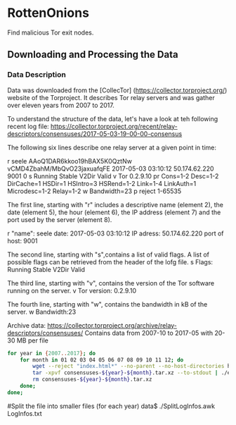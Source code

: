 # RottenOnions
Find malicious Tor exit nodes.


## Downloading and Processing the Data
### Data Description
Data was downloaded from the [CollecTor] (https://collector.torproject.org/) website of the Torproject.
It describes Tor relay servers and was gather over eleven years from 2007 to 2017. 

To understand the structure of the data, let's have a look at teh following recent log file:
https://collector.torproject.org/recent/relay-descriptors/consensuses/2017-05-03-19-00-00-consensus


The following six lines describe one relay server at a given point in time:

r seele AAoQ1DAR6kkoo19hBAX5K0QztNw vCMD4ZbahM/MbQvO23jaxuafqFE 2017-05-03 03:10:12 50.174.62.220 9001 0
s Running Stable V2Dir Valid
v Tor 0.2.9.10
pr Cons=1-2 Desc=1-2 DirCache=1 HSDir=1 HSIntro=3 HSRend=1-2 Link=1-4 LinkAuth=1 Microdesc=1-2 Relay=1-2
w Bandwidth=23
p reject 1-65535

The first line, starting with "r" includes a descriptive name (element 2), the date (element 5), the hour (element 6), the IP  address (element 7) and the port used by the server (element 8).

r 
"name": seele
date: 2017-05-03 03:10:12
IP adress: 50.174.62.220
port of host: 9001

The second line, starting with "s",contains a list of valid flags. A list of possible flags can be retrieved from the header of the lofg  file.
s
Flags: Running Stable V2Dir Valid

The third line, starting with "v", contains the version of the Tor software running on the server.
v
Tor version: 0.2.9.10

The fourth line, starting with "w", contains the bandwidth in kB of the server.
w
Bandwidth:23

Archive data:
https://collector.torproject.org/archive/relay-descriptors/consensuses/
Contains data from 2007-10 to 2017-05 with 20-30 MB per file

```bash
for year in {2007..2017}; do
	for month in 01 02 03 04 05 06 07 08 09 10 11 12; do
		wget --reject "index.html*" --no-parent --no-host-directories https://collector.torproject.org/archive/relay-descriptors/consensuses/consensuses-${year}-${month}.tar.xz		
		tar -xpvf consensuses-${year}-${month}.tar.xz --to-stdout | ./extractLogInfos.awk >> LogInfos.txt
		rm consensuses-${year}-${month}.tar.xz
	done;
done;
```

#Split the file into smaller files (for each year)
data$ ./SplitLogInfos.awk LogInfos.txt 
